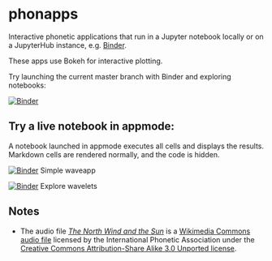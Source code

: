 # phonapps
Interactive phonetic applications that run in a Jupyter notebook locally or
on a JupyterHub instance, e.g. [Binder](https://mybinder.org).

These apps use Bokeh for interactive plotting.

Try launching the current master branch with Binder and exploring notebooks:

[![Binder](https://mybinder.org/badge_logo.svg)](https://mybinder.org/v2/gh/rsprouse/phonapps/master)

## Try a live notebook in appmode:

A notebook launched in appmode executes all cells and displays the results. Markdown cells are rendered normally, and the code is hidden.

[![Binder](https://mybinder.org/badge_logo.svg)](https://mybinder.org/v2/gh/rsprouse/phonapps/master?urlpath=%2Fapps%2Fsimple_wavapp/simple_wavapp.ipynb) Simple waveapp

[![Binder](https://mybinder.org/badge_logo.svg)](https://mybinder.org/v2/gh/rsprouse/phonapps/master?urlpath=%2Fapps%2Fwavelets/explore_wavelets.ipynb) Explore wavelets

## Notes

* The audio file [*The North Wind and the Sun*](resource/the_north_wind_and_the_sun.wav) is a [Wikimedia Commons audio file](https://en.wikipedia.org/wiki/File:Recording_of_speaker_of_British_English_(Received_Pronunciation).ogg) licensed by the International Phonetic Association under the [Creative Commons Attribution-Share Alike 3.0 Unported license](https://creativecommons.org/licenses/by-sa/3.0/deed.en).
